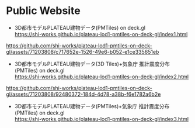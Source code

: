 
# Public Website
- 3D都市モデルPLATEAU建物データ(PMTiles) on deck.gl  
https://shi-works.github.io/plateau-lod1-pmtiles-on-deck-gl/index1.html

https://github.com/shi-works/plateau-lod1-pmtiles-on-deck-gl/assets/71203808/c717652e-1526-49e6-b052-e1ce335651eb

- 3D都市モデルPLATEAU建物データ(3D Tiles)+気象庁 推計震度分布(PMTiles) on deck.gl  
https://shi-works.github.io/plateau-lod1-pmtiles-on-deck-gl/index2.html

https://github.com/shi-works/plateau-lod1-pmtiles-on-deck-gl/assets/71203808/92480372-184d-4d78-a38b-f6e1782a6b2e

- 3D都市モデルPLATEAU建物データ(PMTiles)+気象庁 推計震度分布(PMTiles) on deck.gl  
https://shi-works.github.io/plateau-lod1-pmtiles-on-deck-gl/index3.html
